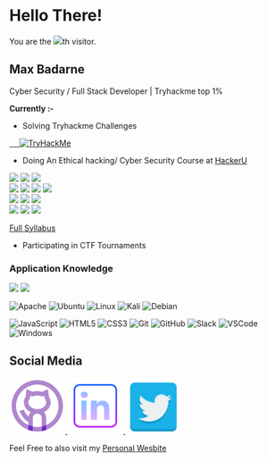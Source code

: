 # Hello There!
<div align="left">You are the <img src="https://profile-counter.glitch.me/MaxBadarne/count.svg">th visitor.</div>
 
## Max Badarne
Cyber Security / Full Stack Developer | Tryhackme top 1%

**Currently :-**


- Solving Tryhackme Challenges

<a href="http://tryhackme.com/p/captainMax" target="_blank" rel="nofollow">
 &emsp; <img src="https://tryhackme-badges.s3.amazonaws.com/captainMax.png" alt="TryHackMe">
</a>

- Doing An Ethical hacking/ Cyber Security Course at [HackerU](https://www.hackeru.co.il/)
 <div align="left">
   <img src = "https://img.shields.io/badge/Advanced Infrastructure Attacks-8A2BE2">
   <img src = "https://img.shields.io/badge/Python Programming Essentials-8A2BE2">
   <img src = "https://img.shields.io/badge/Python Programming for Security-8A2BE2">
   </div>  
<div align="left">
<img src = "https://img.shields.io/badge/Web%20Application-8A2BE2">
<img src = "https://img.shields.io/badge/Windows%20Server%202016-8A2BE2">
<img src = "https://img.shields.io/badge/Linux%20Fundamentals-8A2BE2">
<img src = "https://img.shields.io/badge/Cisco Introduction to Networking-8A2BE2">
  </div>     
   <div align="left">
   <img src = "https://img.shields.io/badge/Web Application Penetration Testing-8A2BE2">
   <img src = "https://img.shields.io/badge/Mobile Penetration Testing-8A2BE2">
   <img src = "https://img.shields.io/badge/TDX Arena Practical Exam-8A2BE2">
</div>     
  <div align="left">
   <img src = "https://img.shields.io/badge/Cyber Infrastructure-8A2BE2">
   <img src = "https://img.shields.io/badge/SOC_SIEM-8A2BE2">
   <img src = "https://img.shields.io/badge/Cross Platform Elevation of Privileges-8A2BE2">
   </div>

[Full Syllabus](https://drive.google.com/file/d/1-rLELLbkqYddhhVNebJFyVSuuZgkApOl/view?usp=sharing)
- Participating in CTF Tournaments 

### Application Knowledge
<div align="left">
<img src = "https://img.shields.io/badge/shell_script-000000.svg?style=for-the-badge&logo=gnu-bash&logoColor=green1" >
<img src = "https://img.shields.io/badge/python-000000?style=for-the-badge&logo=python&logoColor=ffff00" >
 </div>
<div align="left">
 
![Apache](https://img.shields.io/badge/apache-%23D42029.svg?style=for-the-badge&logo=apache&logoColor=white)
![Ubuntu](https://img.shields.io/badge/Ubuntu-E95420?style=for-the-badge&logo=ubuntu&logoColor=white)
![Linux](https://img.shields.io/badge/Linux-FCC624?style=for-the-badge&logo=linux&logoColor=black)
![Kali](https://img.shields.io/badge/Kali-268BEE?style=for-the-badge&logo=kalilinux&logoColor=white)
![Debian](https://img.shields.io/badge/Debian-D70A53?style=for-the-badge&logo=debian&logoColor=white) 
 </div>
<div align="left">
</div>
<div align="left">
<img alt='JavaScript' src='https://img.shields.io/badge/-Javascript-F7DF1E?logo=javascript&logoColor=white&style=plastic' />
<img alt='HTML5' src='https://img.shields.io/badge/-HTML5-E34F26?logo=html5&logoColor=white&style=plastic' />
<img alt='CSS3' src='https://img.shields.io/badge/-CSS3-1572B6?logo=css3&logoColor=white&style=plastic' />
<img alt='Git' src='https://img.shields.io/badge/-Git-F05032?logo=git&logoColor=white&style=plastic' />
<img alt='GitHub' src='https://img.shields.io/badge/-Github-181717?style=flat&logo=github&logoColor=white&style=plastic' />
<img alt='Slack' src='https://img.shields.io/badge/-Slack-4A154B?style=flat&logo=slack&logoColor=white&style=plastic' />
<img alt='VSCode' src='https://img.shields.io/badge/-VSCode-007ACC?style=flat&logo=visual-studio-code&logoColor=white&style=plastic' />
<img alt='Windows' src='https://img.shields.io/badge/-Windows-0D1117?style=flat&logo=windows&labelColor=0D1117' />
 </div>

## Social Media
<a href="https://github.com/MaxBadarne" target="_blank" rel="nofollow">
  <img src="https://github.com/MaxBadarne/MaxBadarne/blob/main/Icons/icons8-github-100.png" alt="html5" width="100" height="100" style="max-width: 100%;">
</a>
<a href="https://www.linkedin.com/in/max-badarne-232081194/" target="_blank" rel="nofollow">
  <img src="https://github.com/MaxBadarne/MaxBadarne/blob/main/Icons/icons8-linkedin.svg" alt="html5" width="100" height="100" style="max-width: 100%;">
</a>
<a href="https://twitter.com/MaxBadarne" target="_blank" rel="nofollow">
  <img src="https://github.com/MaxBadarne/MaxBadarne/blob/main/Icons/social-twitter-icon_34350.png" alt="html5" width="100" height="100" style="max-width: 100%;">
</a>

Feel Free to also visit my [Personal Wesbite ](https://maxbd.de/)





